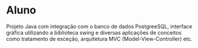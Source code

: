 # Aluno
 Projeto Java com integração com o banco de dados PostgreeSQL, interface gráfica utilizando a biblioteca swing e diversas aplicações de conceitos como tratamento de exceção, arquitetura MVC (Model-View-Controller) etc.
